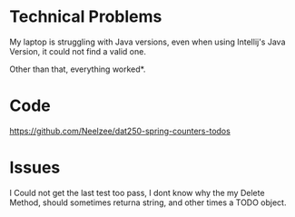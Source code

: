 # Technical Problems

My laptop is struggling with Java versions, even when using Intellij's Java Version, it could not find a valid one.

Other than that, everything worked*.


# Code

https://github.com/Neelzee/dat250-spring-counters-todos


# Issues


I Could not get the last test too pass, I dont know why the my Delete Method, should sometimes returna string, and other times a TODO object.


